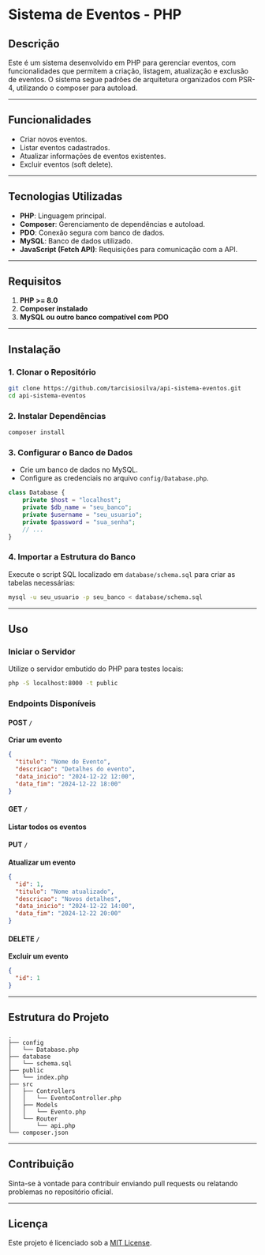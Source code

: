 # Sistema de Eventos - PHP

## Descrição
Este é um sistema desenvolvido em PHP para gerenciar eventos, com funcionalidades que permitem a criação, listagem, atualização e exclusão de eventos. O sistema segue padrões de arquitetura organizados com PSR-4, utilizando o composer para autoload.

---

## Funcionalidades
- Criar novos eventos.
- Listar eventos cadastrados.
- Atualizar informações de eventos existentes.
- Excluir eventos (soft delete).

---

## Tecnologias Utilizadas
- **PHP**: Linguagem principal.
- **Composer**: Gerenciamento de dependências e autoload.
- **PDO**: Conexão segura com banco de dados.
- **MySQL**: Banco de dados utilizado.
- **JavaScript (Fetch API)**: Requisições para comunicação com a API.

---

## Requisitos
1. **PHP >= 8.0**
2. **Composer instalado**
3. **MySQL ou outro banco compatível com PDO**

---

## Instalação

### 1. Clonar o Repositório
```bash
git clone https://github.com/tarcisiosilva/api-sistema-eventos.git
cd api-sistema-eventos
```

### 2. Instalar Dependências
```bash
composer install
```

### 3. Configurar o Banco de Dados
- Crie um banco de dados no MySQL.
- Configure as credenciais no arquivo `config/Database.php`.

```php
class Database {
    private $host = "localhost";
    private $db_name = "seu_banco";
    private $username = "seu_usuario";
    private $password = "sua_senha";
    // ...
}
```

### 4. Importar a Estrutura do Banco
Execute o script SQL localizado em `database/schema.sql` para criar as tabelas necessárias:
```bash
mysql -u seu_usuario -p seu_banco < database/schema.sql
```

---

## Uso
### Iniciar o Servidor
Utilize o servidor embutido do PHP para testes locais:
```bash
php -S localhost:8000 -t public
```

### Endpoints Disponíveis

#### POST `/`
**Criar um evento**
```json
{
  "titulo": "Nome do Evento",
  "descricao": "Detalhes do evento",
  "data_inicio": "2024-12-22 12:00",
  "data_fim": "2024-12-22 18:00"
}
```

#### GET `/`
**Listar todos os eventos**

#### PUT `/`
**Atualizar um evento**
```json
{
  "id": 1,
  "titulo": "Nome atualizado",
  "descricao": "Novos detalhes",
  "data_inicio": "2024-12-22 14:00",
  "data_fim": "2024-12-22 20:00"
}
```

#### DELETE `/`
**Excluir um evento**
```json
{
  "id": 1
}
```

---

## Estrutura do Projeto
```
.
├── config
│   └── Database.php
├── database
│   └── schema.sql
├── public
│   └── index.php
├── src
│   ├── Controllers
│   │   └── EventoController.php
│   ├── Models
│   │   └── Evento.php
│   └── Router
│       └── api.php
└── composer.json
```

---

## Contribuição
Sinta-se à vontade para contribuir enviando pull requests ou relatando problemas no repositório oficial.

---

## Licença
Este projeto é licenciado sob a [MIT License](LICENSE).

